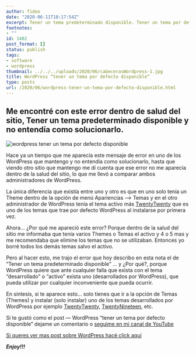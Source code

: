 ```yaml
---
author: fideo
date: "2020-06-11T10:17:54Z"
excerpt: Tener un tema predeterminado disponible. Tener un tema por defecto disponible.
footnotes:
- ""
id: 1402
post_format: []
status: publish
tags:
- software
- wordpress
thumbnail: ../../../uploads/2020/06/cabecerasWordpress-1.jpg
title: WordPress “tener un tema por defecto disponible”
type: posts
url: /2020/06/wordpress-tener-un-tema-por-defecto-disponible.html
---
```


Me encontré con este error dentro de salud del sitio, Tener un tema predeterminado disponible y no entendía como solucionarlo.
------------------------------------------------------------------------------------------------------------------------------

![wordpress tener un tema por defecto disponible](/assets/uploads/2020/06/saludDelSitio.jpg "wordpress tener un tema por defecto disponible")

Hace ya un tiempo que me aparecía este mensaje de error en uno de los WordPress que mantengo y no entendía como solucionarlo, hasta que viendo otro sitio que mantengo me dí cuenta que ese error no me aparecía dentro de la salud del sitio, lo que me llevó a comparar ambos administradores de WordPress.

La única diferencia que existía entre uno y otro es que en uno solo tenía un Theme dentro de la opción de menú Apariencias –&gt; Temas y en el otro administrador de WordPress tenía el tema activo más <a href="https://es.wordpress.org/themes/twentytwenty/" target="_blank">TwentyTwenty</a> que es uno de los temas que trae por defecto WordPress al instalarse por primera vez.

Ahora… ¿Por qué me apareció este error?
Porque dentro de la salud del sitio me informaba que tenía varios Themes o Temas el activo y 4 o 5 mas y me recomendaba que elimine los temas que no se utilizaban. Entonces yo borré todos los demás temas salvo el activo.

Pero al hacer esto, me trajo el error que hoy describo en esta nota el de “Tener un tema predeterminado disponible” … y ¿Por qué?, porque WordPress quiere que ante cualquier falla que exista con el tema “desarrollado” o “activo” exista uno (desarrollados por WordPress), que pueda utilizar por cualquier inconveniente que pueda ocurrir.

En síntesis, si te aparece esto… solo tienes que ir a la opción de Temas (Themes) y instalar (solo instalar) uno de los temas desarrollados por WordPress por ejemplo <a href="https://es.wordpress.org/themes/twentytwenty/" target="_blank">TwentyTwenty</a>, <a href="https://es.wordpress.org/themes/twentynineteen/">TwentyNineteen</a>, etc.

Si te gustó como el post — WordPress “tener un tema por defecto disponible” dejame un comentario o <a href="https://bit.ly/suscribiteamicanalYouTube">seguime en mi canal de YouTube</a>

[Si queres ver mas post sobre WordPress hacé click aquí](/tags/#wordpress)

***Enjoy!!!***
